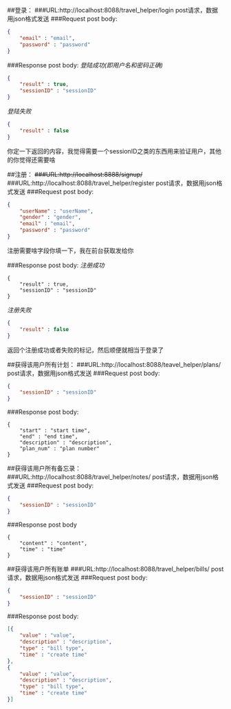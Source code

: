 ##登录：
###URL:http://localhost:8088/travel_helper/login
post请求，数据用json格式发送
###Request post body:
```json
{
	"email" : "email",
	"password" : "password"
}
```
###Response post body:
*登陆成功(即用户名和密码正确)*
```json
{
	"result" : true,
	"sessionID" : "sessionID"
}
```
*登陆失败*
```json
{
	"result" : false
}
```
你定一下返回的内容，我觉得需要一个sessionID之类的东西用来验证用户，其他的你觉得还需要啥


##注册：
~~###URL:http://localhost:8888/signup/~~
###URL:http://localhost:8088/travel_helper/register
post请求，数据用json格式发送
###Request post body:
```json
{
	"userName" : "userName",
	"gender" : "gender",
	"email" : "email",
	"password" : "password"
}
```
注册需要啥字段你填一下，我在前台获取发给你

###Response post body:
*注册成功*
```josn
{
	"result" : true,
	"sessionID" : "sessionID"
}
```
*注册失败*
```json
{
	"result" : false
}
```
返回个注册成功或者失败的标记，然后顺便就相当于登录了

##获得该用户所有计划：
###URL:http://localhost:8088/teavel_helper/plans/
post请求，数据用json格式发送
###Request post body:
```json
{
	"sessionID" : "sessionID"
}
```
###Response post body:
```jsonArr
{
	"start" : "start time",
	"end" : "end time",
	"description" : "description",
	"plan_num" : "plan number"
}
```

##获得该用户所有备忘录：
###URL:http://localhost:8088/travel_helper/notes/
post请求，数据用json格式发送
###Request post body:
```json
{
	"sessionID" : "sessionID"
}
```
###Response post body
```jsonArr
{
	"content" : "content",
	"time" : "time"
}
```

##获得该用户所有账单
###URL:http://localhost:8088/travel_helper/bills/
post请求，数据用json格式发送
###Request post body:
```json
{
	"sessionID" : "sessionID"
}
```

###Response post body:
```json
[{
	"value" : "value",
	"description" : "description",
	"type" : "bill type",
	"time" : "create time"
},
{
	"value" : "value",
	"description" : "description",
	"type" : "bill type",
	"time" : "create time"
}]
```

